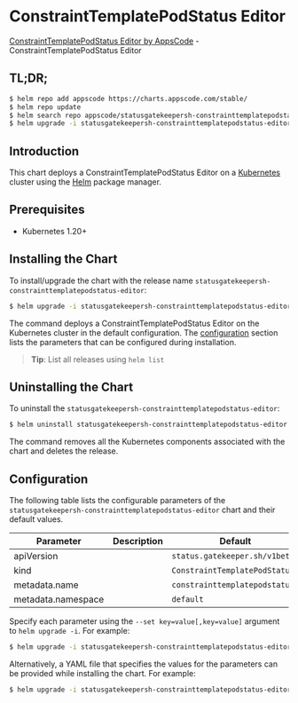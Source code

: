 # ConstraintTemplatePodStatus Editor

[ConstraintTemplatePodStatus Editor by AppsCode](https://appscode.com) - ConstraintTemplatePodStatus Editor

## TL;DR;

```bash
$ helm repo add appscode https://charts.appscode.com/stable/
$ helm repo update
$ helm search repo appscode/statusgatekeepersh-constrainttemplatepodstatus-editor --version=v0.24.0
$ helm upgrade -i statusgatekeepersh-constrainttemplatepodstatus-editor appscode/statusgatekeepersh-constrainttemplatepodstatus-editor -n default --create-namespace --version=v0.24.0
```

## Introduction

This chart deploys a ConstraintTemplatePodStatus Editor on a [Kubernetes](http://kubernetes.io) cluster using the [Helm](https://helm.sh) package manager.

## Prerequisites

- Kubernetes 1.20+

## Installing the Chart

To install/upgrade the chart with the release name `statusgatekeepersh-constrainttemplatepodstatus-editor`:

```bash
$ helm upgrade -i statusgatekeepersh-constrainttemplatepodstatus-editor appscode/statusgatekeepersh-constrainttemplatepodstatus-editor -n default --create-namespace --version=v0.24.0
```

The command deploys a ConstraintTemplatePodStatus Editor on the Kubernetes cluster in the default configuration. The [configuration](#configuration) section lists the parameters that can be configured during installation.

> **Tip**: List all releases using `helm list`

## Uninstalling the Chart

To uninstall the `statusgatekeepersh-constrainttemplatepodstatus-editor`:

```bash
$ helm uninstall statusgatekeepersh-constrainttemplatepodstatus-editor -n default
```

The command removes all the Kubernetes components associated with the chart and deletes the release.

## Configuration

The following table lists the configurable parameters of the `statusgatekeepersh-constrainttemplatepodstatus-editor` chart and their default values.

|     Parameter      | Description |                  Default                  |
|--------------------|-------------|-------------------------------------------|
| apiVersion         |             | <code>status.gatekeeper.sh/v1beta1</code> |
| kind               |             | <code>ConstraintTemplatePodStatus</code>  |
| metadata.name      |             | <code>constrainttemplatepodstatus</code>  |
| metadata.namespace |             | <code>default</code>                      |


Specify each parameter using the `--set key=value[,key=value]` argument to `helm upgrade -i`. For example:

```bash
$ helm upgrade -i statusgatekeepersh-constrainttemplatepodstatus-editor appscode/statusgatekeepersh-constrainttemplatepodstatus-editor -n default --create-namespace --version=v0.24.0 --set apiVersion=status.gatekeeper.sh/v1beta1
```

Alternatively, a YAML file that specifies the values for the parameters can be provided while
installing the chart. For example:

```bash
$ helm upgrade -i statusgatekeepersh-constrainttemplatepodstatus-editor appscode/statusgatekeepersh-constrainttemplatepodstatus-editor -n default --create-namespace --version=v0.24.0 --values values.yaml
```
